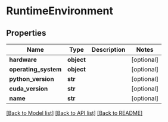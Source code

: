 # RuntimeEnvironment

## Properties
Name | Type | Description | Notes
------------ | ------------- | ------------- | -------------
**hardware** | **object** |  | [optional] 
**operating_system** | **object** |  | [optional] 
**python_version** | **str** |  | [optional] 
**cuda_version** | **str** |  | [optional] 
**name** | **str** |  | [optional] 

[[Back to Model list]](../README.md#documentation-for-models) [[Back to API list]](../README.md#documentation-for-api-endpoints) [[Back to README]](../README.md)

